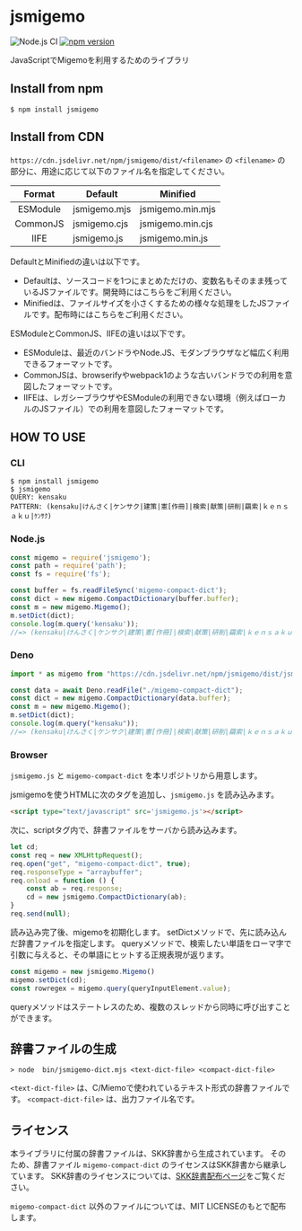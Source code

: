 # jsmigemo

![Node.js CI](https://github.com/oguna/jsmigemo/workflows/Node.js%20CI/badge.svg)
[![npm version](https://badge.fury.io/js/jsmigemo.svg)](https://badge.fury.io/js/jsmigemo)

JavaScriptでMigemoを利用するためのライブラリ

## Install from npm

```
$ npm install jsmigemo
```

## Install from CDN

`https://cdn.jsdelivr.net/npm/jsmigemo/dist/<filename>` の `<filename>` の部分に、用途に応じて以下のファイル名を指定してください。

| Format | Default | Minified |
|:------:|---------|----------|
| ESModule | jsmigemo.mjs | jsmigemo.min.mjs |
| CommonJS | jsmigemo.cjs | jsmigemo.min.cjs |
| IIFE | jsmigemo.js | jsmigemo.min.js |

DefaultとMinifiedの違いは以下です。
- Defaultは、ソースコードを1つにまとめただけの、変数名もそのまま残っているJSファイルです。開発時にはこちらをご利用ください。
- Minifiedは、ファイルサイズを小さくするための様々な処理をしたJSファイルです。配布時にはこちらをご利用ください。

ESModuleとCommonJS、IIFEの違いは以下です。
- ESModuleは、最近のバンドラやNode.JS、モダンブラウザなど幅広く利用できるフォーマットです。
- CommonJSは、browserifyやwebpack1のような古いバンドラでの利用を意図したフォーマットです。
- IIFEは、レガシーブラウザやESModuleの利用できない環境（例えばローカルのJSファイル）での利用を意図したフォーマットです。

## HOW TO USE

### CLI

```
$ npm install jsmigemo
$ jsmigemo
QUERY: kensaku
PATTERN: (kensaku|けんさく|ケンサク|建策|憲[作冊]|検索|献策|研削|羂索|ｋｅｎｓａｋｕ|ｹﾝｻｸ)
```

### Node.js

```js
const migemo = require('jsmigemo');
const path = require('path');
const fs = require('fs');

const buffer = fs.readFileSync('migemo-compact-dict');
const dict = new migemo.CompactDictionary(buffer.buffer);
const m = new migemo.Migemo();
m.setDict(dict);
console.log(m.query('kensaku'));
//=> (kensaku|けんさく|ケンサク|建策|憲[作冊]|検索|献策|研削|羂索|ｋｅｎｓａｋｕ|ｹﾝｻｸ)
```

### Deno

```js
import * as migemo from "https://cdn.jsdelivr.net/npm/jsmigemo/dist/jsmigemo.min.mjs";

const data = await Deno.readFile("./migemo-compact-dict");
const dict = new migemo.CompactDictionary(data.buffer);
const m = new migemo.Migemo();
m.setDict(dict);
console.log(m.query("kensaku"));
//=> (kensaku|けんさく|ケンサク|建策|憲[作冊]|検索|献策|研削|羂索|ｋｅｎｓａｋｕ|ｹﾝｻｸ)
```

### Browser

`jsmigemo.js` と `migemo-compact-dict` を本リポジトリから用意します。

jsmigemoを使うHTMLに次のタグを追加し、`jsmigemo.js` を読み込みます。

```html
<script type="text/javascript" src='jsmigemo.js'></script>
```

次に、scriptタグ内で、辞書ファイルをサーバから読み込みます。

```js
let cd;
const req = new XMLHttpRequest();
req.open("get", "migemo-compact-dict", true);
req.responseType = "arraybuffer";
req.onload = function () {
	const ab = req.response;
	cd = new jsmigemo.CompactDictionary(ab);
}
req.send(null);
```

読み込み完了後、migemoを初期化します。
setDictメソッドで、先に読み込んだ辞書ファイルを指定します。
queryメソッドで、検索したい単語をローマ字で引数に与えると、その単語にヒットする正規表現が返ります。

```js
const migemo = new jsmigemo.Migemo()
migemo.setDict(cd);
const rowregex = migemo.query(queryInputElement.value);
```

queryメソッドはステートレスのため、複数のスレッドから同時に呼び出すことができます。

## 辞書ファイルの生成

```shell
> node  bin/jsmigemo-dict.mjs <text-dict-file> <compact-dict-file>
```

`<text-dict-file>` は、C/Miemoで使われているテキスト形式の辞書ファイルです。
`<compact-dict-file>` は、出力ファイル名です。

## ライセンス
本ライブラリに付属の辞書ファイルは、SKK辞書から生成されています。
そのため、辞書ファイル `migemo-compact-dict` のライセンスはSKK辞書から継承しています。
SKK辞書のライセンスについては、[SKK辞書配布ページ](http://openlab.ring.gr.jp/skk/wiki/wiki.cgi?page=SKK%BC%AD%BD%F1)をご覧ください。

`migemo-compact-dict` 以外のファイルについては、MIT LICENSEのもとで配布します。
